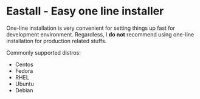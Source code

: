 # Eastall - Easy one line installer

One-line installation is very convenient for setting things up fast for development environment. Regardless, I **do not** recommend using one-line installation for production related stuffs.

Commonly supported distros:
- Centos
- Fedora
- RHEL
- Ubuntu
- Debian
